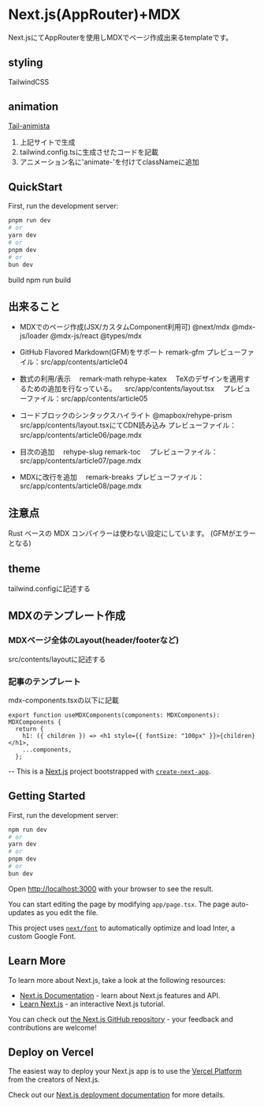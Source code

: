 # Next.js(AppRouter)+MDX
Next.jsにてAppRouterを使用しMDXでページ作成出来るtemplateです。

## styling
  TailwindCSS

## animation
[Tail-animista](https://tail-animista.vercel.app/play/basic/scale-up/scale-up-center "Tail-animista")
1. 上記サイトで生成
2. tailwind.config.tsに生成させたコードを記載
3. アニメーション名に'animate-'を付けてclassNameに追加

## QuickStart
First, run the development server:

```bash
pnpm run dev
# or
yarn dev
# or
pnpm dev
# or
bun dev
```

build
npm run build

## 出来ること
- MDXでのページ作成(JSX/カスタムComponent利用可)
  @next/mdx @mdx-js/loader @mdx-js/react @types/mdx

- GitHub Flavored Markdown(GFM)をサポート
  remark-gfm
  プレビューファイル：src/app/contents/article04

- 数式の利用/表示
　remark-math rehype-katex
　TeXのデザインを適用するため<Link>の追加を行なっている。
　src/app/contents/layout.tsx
　プレビューファイル：src/app/contents/article05

- コードブロックのシンタックスハイライト
  @mapbox/rehype-prism
  src/app/contents/layout.tsxにてCDN読み込み
  プレビューファイル：src/app/contents/article06/page.mdx
　
- 目次の追加
　rehype-slug remark-toc
　プレビューファイル：src/app/contents/article07/page.mdx

- MDXに改行を追加
　remark-breaks
  プレビューファイル：src/app/contents/article08/page.mdx


## 注意点
Rust ベースの MDX コンパイラーは使わない設定にしています。
(GFMがエラーとなる)

## theme
tailwind.configに記述する

## MDXのテンプレート作成
### MDXページ全体のLayout(header/footerなど)
src/contents/layoutに記述する

### 記事のテンプレート
mdx-components.tsxの以下に記載
```
export function useMDXComponents(components: MDXComponents): MDXComponents {
  return {
    h1: ({ children }) => <h1 style={{ fontSize: "100px" }}>{children}</h1>,
    ...components,
  };
```

--
This is a [Next.js](https://nextjs.org/) project bootstrapped with [`create-next-app`](https://github.com/vercel/next.js/tree/canary/packages/create-next-app).

## Getting Started

First, run the development server:

```bash
npm run dev
# or
yarn dev
# or
pnpm dev
# or
bun dev
```

Open [http://localhost:3000](http://localhost:3000) with your browser to see the result.

You can start editing the page by modifying `app/page.tsx`. The page auto-updates as you edit the file.

This project uses [`next/font`](https://nextjs.org/docs/basic-features/font-optimization) to automatically optimize and load Inter, a custom Google Font.

## Learn More

To learn more about Next.js, take a look at the following resources:

- [Next.js Documentation](https://nextjs.org/docs) - learn about Next.js features and API.
- [Learn Next.js](https://nextjs.org/learn) - an interactive Next.js tutorial.

You can check out [the Next.js GitHub repository](https://github.com/vercel/next.js/) - your feedback and contributions are welcome!

## Deploy on Vercel

The easiest way to deploy your Next.js app is to use the [Vercel Platform](https://vercel.com/new?utm_medium=default-template&filter=next.js&utm_source=create-next-app&utm_campaign=create-next-app-readme) from the creators of Next.js.

Check out our [Next.js deployment documentation](https://nextjs.org/docs/deployment) for more details.
